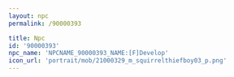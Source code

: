 ```yaml
---
layout: npc
permalink: /90000393

title: Npc
id: '90000393'
npc_name: 'NPCNAME_90000393_NAME:[F]Develop'
icon_url: 'portrait/mob/21000329_m_squirrelthiefboy03_p.png'
---
```

